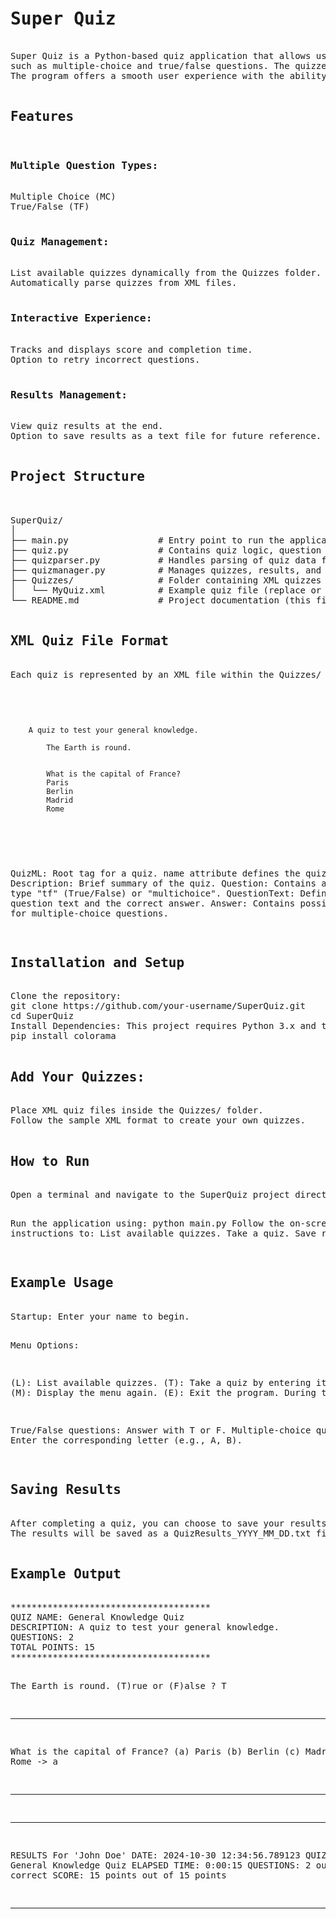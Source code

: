 <pre>
<h1>Super Quiz </h1>
Super Quiz is a Python-based quiz application that allows users to take interactive quizzes with various question types, 
such as multiple-choice and true/false questions. The quizzes are stored as XML files in a designated Quizzes folder. 
The program offers a smooth user experience with the ability to retry incorrect questions and save quiz results to text files.

<h2>Features </h2>
<h3>Multiple Question Types: </h3>
Multiple Choice (MC)
True/False (TF)

<h3>Quiz Management: </h3>
List available quizzes dynamically from the Quizzes folder.
Automatically parse quizzes from XML files.

<h3>Interactive Experience: </h3>
Tracks and displays score and completion time.
Option to retry incorrect questions.

<h3>Results Management: </h3>
View quiz results at the end.
Option to save results as a text file for future reference.

<h2>Project Structure </h2>

SuperQuiz/
│
├── main.py                 # Entry point to run the application
├── quiz.py                 # Contains quiz logic, question classes, and scoring
├── quizparser.py           # Handles parsing of quiz data from XML files
├── quizmanager.py          # Manages quizzes, results, and interaction with the user
├── Quizzes/                # Folder containing XML quizzes with questions and answers
│   └── MyQuiz.xml          # Example quiz file (replace or add your own)
└── README.md               # Project documentation (this file)

<h2>XML Quiz File Format </h2>
Each quiz is represented by an XML file within the Quizzes/ folder. Below is a sample structure of a quiz XML file:

    <pre><code>
<QuizML name="General Knowledge Quiz">
    <Description>A quiz to test your general knowledge.</Description>
    <Question type="tf" points="5">
        <QuestionText answer="t">The Earth is round.</QuestionText>
    </Question>
    <Question type="multichoice" points="10">
        <QuestionText answer="a">What is the capital of France?</QuestionText>
        <Answer name="a">Paris</Answer>
        <Answer name="b">Berlin</Answer>
        <Answer name="c">Madrid</Answer>
        <Answer name="d">Rome</Answer>
    </Question>
</QuizML>
</code></pre>
QuizML: Root tag for a quiz. name attribute defines the quiz title.
Description: Brief summary of the quiz.
Question: Contains a question of type "tf" (True/False) or "multichoice".
QuestionText: Defines the question text and the correct answer.
Answer: Contains possible answers for multiple-choice questions.

<h2>Installation and Setup </h2>
Clone the repository:
git clone https://github.com/your-username/SuperQuiz.git
cd SuperQuiz
Install Dependencies: This project requires Python 3.x and the colorama library for colored text in the terminal.
pip install colorama

<h2>Add Your Quizzes: </h2>
Place XML quiz files inside the Quizzes/ folder.
Follow the sample XML format to create your own quizzes.

<h2>How to Run </h2>
Open a terminal and navigate to the SuperQuiz project directory.

Run the application using:
python main.py
Follow the on-screen instructions to:
List available quizzes.
Take a quiz.
Save results.

<h2>Example Usage </h2>
Startup: Enter your name to begin.

Menu Options:

(L): List available quizzes.
(T): Take a quiz by entering its number.
(M): Display the menu again.
(E): Exit the program.
During the Quiz:

True/False questions: Answer with T or F.
Multiple-choice questions: Enter the corresponding letter (e.g., A, B).

<h2>Saving Results </h2>
After completing a quiz, you can choose to save your results.
The results will be saved as a QuizResults_YYYY_MM_DD.txt file in the current directory.

<h2>Example Output </h2>
**************************************
QUIZ NAME: General Knowledge Quiz
DESCRIPTION: A quiz to test your general knowledge.
QUESTIONS: 2
TOTAL POINTS: 15
**************************************

The Earth is round.
(T)rue or (F)alse ? T

--------------------------------------

What is the capital of France?
(a) Paris
(b) Berlin
(c) Madrid
(d) Rome
-> a

--------------------------------------

**************************************
RESULTS For 'John Doe'
DATE: 2024-10-30 12:34:56.789123
QUIZ NAME: General Knowledge Quiz
ELAPSED TIME: 0:00:15
QUESTIONS: 2 out of 2 correct
SCORE: 15 points out of 15 points
**************************************
</pre>
